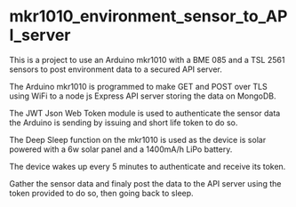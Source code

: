 # mkr1010_environment_sensor_to_API_server
This is a project to use an Arduino mkr1010 with a BME 085 and a TSL 2561 sensors to post environment data to a secured API server.

The Arduino mkr1010 is programmed to make GET and POST over TLS using WiFi to a node js Express API server storing the data on MongoDB.

The JWT Json Web Token module is used to authenticate the sensor data the Arduino is sending by issuing and short life token to do so.

The Deep Sleep function on the mkr1010 is used as the device is solar powered with a 6w solar panel and a 1400mA/h LiPo battery.

The device wakes up every 5 minutes to authenticate and receive its token.

Gather the sensor data and finaly post the data to the API server using the token provided to do so, then going back to sleep.
